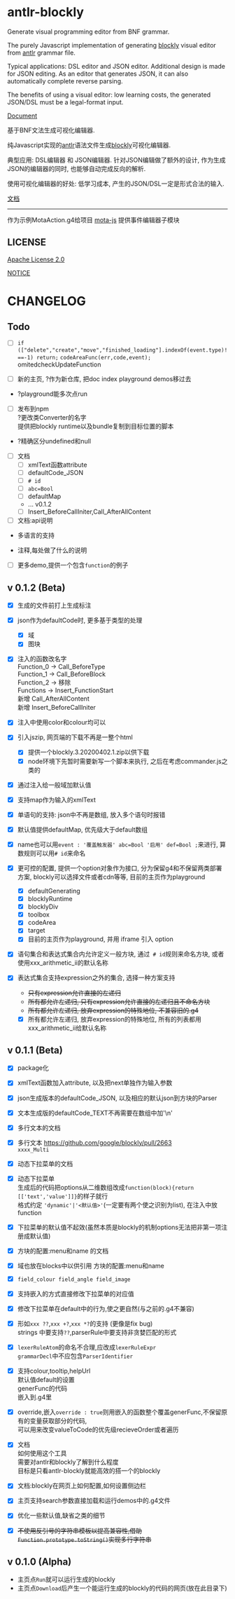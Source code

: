 # antlr-blockly

Generate visual programming editor from BNF grammar.

The purely Javascript implementation of generating [blockly](https://github.com/google/blockly) visual editor from [antlr](https://github.com/antlr/antlr4) grammar file.

Typical applications: DSL editor and JSON editor. Additional design is made for JSON editing. As an editor that generates JSON, it can also automatically complete reverse parsing.

The benefits of using a visual editor: low learning costs, the generated JSON/DSL must be a legal-format input.

[Document](https://zhaouv.github.io/antlr-blockly/docs/#/en/README)

基于BNF文法生成可视化编辑器.

纯Javascript实现的[antlr](https://github.com/antlr/antlr4)语法文件生成[blockly](https://github.com/google/blockly)可视化编辑器.  

典型应用: DSL编辑器 和 JSON编辑器. 针对JSON编辑做了额外的设计, 作为生成JSON的编辑器的同时, 也能够自动完成反向的解析.

使用可视化编辑器的好处: 低学习成本, 产生的JSON/DSL一定是形式合法的输入.

[文档](https://zhaouv.github.io/antlr-blockly/docs/#/README)  

---

<!-- 转化思路 [convert.md](./convert.md) -->

作为示例MotaAction.g4给项目 [mota-js](https://github.com/ckcz123/mota-js) 提供事件编辑器子模块

## LICENSE

[Apache License 2.0](./LICENSE)

[NOTICE](./NOTICE.md)

# CHANGELOG

## Todo

+ [ ] `if (["delete","create","move","finished_loading"].indexOf(event.type)!==-1) return;` `codeAreaFunc(err,code,event);` omitedcheckUpdateFunction

+ [ ] 新的主页, ?作为新仓库, 把doc index playground demos移过去

+ ?playground能多次点run

+ [ ] 发布到npm  
  ?更改类Converter的名字  
  提供把blockly runtime以及bundle复制到目标位置的脚本

+ ?精确区分undefined和null

+ [ ] 文档
  + [ ] xmlText函数attribute
  + [ ] defaultCode_JSON
  + [ ] `# id`
  + [ ] `abc=Bool`
  + [ ] defaultMap
  + ... v0.1.2
  + [ ] Insert_BeforeCallIniter,Call_AfterAllContent

+ [ ] 文档:api说明

+ 多语言的支持

+ 注释,每处做了什么的说明

+ [ ] 更多demo,提供一个包含`function`的例子

## v 0.1.2 (Beta)

+ [x] 生成的文件前打上生成标注

+ [x] json作为defaultCode时, 更多基于类型的处理  
  + [x] 域  
  + [x] 图块  

+ [x] 注入的函数改名字  
  Function_0 -> Call_BeforeType  
  Function_1 -> Call_BeforeBlock  
  Function_2 -> 移除  
  Functions -> Insert_FunctionStart  
  新增 Call_AfterAllContent  
  新增 Insert_BeforeCallIniter  

+ [x] 注入中使用color和colour均可以

+ [x] 引入jszip, 网页端的下载不再是一整个html
  + [x] 提供一个blockly.3.20200402.1.zip以供下载
  + [x] node环境下先暂时需要新写一个脚本来执行, 之后在考虑commander.js之类的

+ [x] 通过注入给一般域加默认值

+ [x] 支持map作为输入的xmlText

+ [x] 单语句的支持: json中不再是数组, 放入多个语句时报错

+ [x] 默认值提供defaultMap, 优先级大于default数组

+ [x] name也可以用`event : '覆盖触发器' abc=Bool '启用' def=Bool ;`来进行, 算数规则可以用`# id`来命名

+ [x] 更可控的配置, 提供一个option对象作为接口, 分为保留g4和不保留两类部署方案, blockly可以选择文件或者cdn等等, 目前的主页作为playground  
  + [x] defaultGenerating
  + [x] blocklyRuntime
  + [x] blocklyDiv
  + [x] toolbox
  + [x] codeArea
  + [x] target
  + [x] 目前的主页作为playground, 并用 iframe 引入 option

+ [x] 语句集合和表达式集合内允许定义一般方块, 通过` # id`规则来命名方块, 或者使用xxx_arithmetic_ii的默认名称

+ [x] 表达式集合支持expression之外的集合, 选择一种方案支持
  + ~~只有expression允许直接的左递归~~
  + ~~所有都允许左递归, 只有expression允许直接的左递归且不命名方块~~
  + ~~所有都允许左递归, 放弃expression的特殊地位, 不兼容旧的.g4~~
  + [x] 所有都允许左递归, 放弃expression的特殊地位, 所有的列表都用xxx_arithmetic_ii给默认名称

## v 0.1.1 (Beta)

+ [x] package化

+ [x] xmlText函数加入attribute, 以及把next单独作为输入参数

+ [x] json生成版本的defaultCode_JSON, 以及相应的默认json到方块的Parser

+ [x] 文本生成版的defaultCode_TEXT不再需要在数组中加'\n'

+ [x] 多行文本的文档

+ [x] 多行文本 https://github.com/google/blockly/pull/2663  
  `xxxx_Multi`

+ [x] 动态下拉菜单的文档

+ [x] 动态下拉菜单  
  生成后的代码把options从二维数组改成`function(block){return [['text','value']]}`的样子就行  
  格式约定 `'dynamic'|'<默认值>'`(一定要有两个使之识别为list), 在注入中放function  

+ [x] 下拉菜单的默认值不起效(虽然本质是blockly的机制options无法把非第一项注册成默认值)

+ [x] 方块的配置:menu和name 的文档

+ [x] 域也放在blocks中以供引用 方块的配置:menu和name

+ [x] `field_colour field_angle field_image`

+ [x] 支持嵌入的方式直接修改下拉菜单的对应值

+ [x] 修改下拉菜单在default中的行为,使之更自然(与之前的.g4不兼容)

+ [x] 形如`xxx ??`,`xxx +?`,`xxx *?`的支持 (更像是fix bug)  
strings 中要支持`??`,parserRule中要支持非贪婪匹配的形式

+ [x] `lexerRuleAtom`的命名不合理,应改成`lexerRuleExpr`  
`grammarDecl`中不应包含`ParserIdentifier`

+ [x] 支持colour,tooltip,helpUrl  
  默认值default的设置  
  generFunc的代码  
  嵌入到.g4里

+ [x] override,嵌入`override : true`则用嵌入的函数整个覆盖generFunc,不保留原有的变量获取部分的代码,  
  可以用来改变valueToCode的优先级recieveOrder或者遍历   

+ [x] 文档  
  如何使用这个工具  
  需要对antlr和blockly了解到什么程度  
  目标是只看antlr-blockly就能高效的搭一个的blockly  

+ [x] 文档:blockly在网页上如何配置,如何设置侧边栏  

+ [x] 主页支持search参数直接加载和运行demos中的.g4文件

+ [x] 优化一些默认值,缺省之类的细节

+ [x] ~~不使用反引号的字符串模板以提高兼容性,借助`Function.prototype.toString()`实现多行字符串~~

## v 0.1.0 (Alpha)
+ 主页点`Run`就可以运行生成的blockly
+ 主页点`Download`后产生一个能运行生成的blockly的代码的网页(放在此目录下)